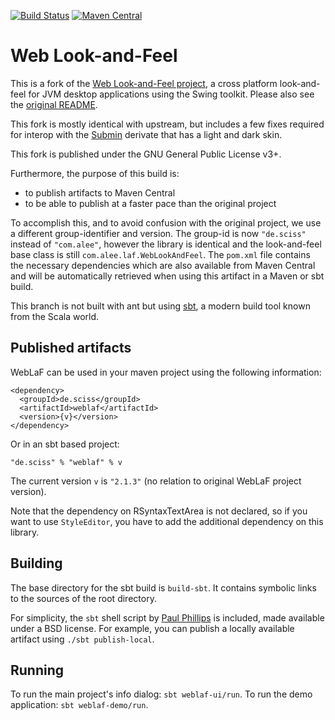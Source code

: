 [![Build Status](https://travis-ci.org/Sciss/weblaf.svg?branch=sbtfied)](https://travis-ci.org/Sciss/weblaf)
[![Maven Central](https://maven-badges.herokuapp.com/maven-central/de.sciss/weblaf/badge.svg)](https://maven-badges.herokuapp.com/maven-central/de.sciss/weblaf)

# Web Look-and-Feel

This is a fork of the [Web Look-and-Feel project](https://github.com/mgarin/weblaf), a cross platform look-and-feel
for JVM desktop applications using the Swing toolkit. Please also see the [original README](README-ORIG.md).

This fork is mostly identical with upstream, but includes a few fixes required for interop with 
the [Submin](https://github.com/Sciss/Submin) derivate that has a light and dark skin.

This fork is published under the GNU General Public License v3+.

Furthermore, the purpose of this build is:

- to publish artifacts to Maven Central
- to be able to publish at a faster pace than the original project

To accomplish this, and to avoid confusion with the original project, we use a different group-identifier and version.
The group-id is now `"de.sciss"` instead of `"com.alee"`, however the library is identical and the look-and-feel base 
class is still `com.alee.laf.WebLookAndFeel`. The `pom.xml` file contains the necessary dependencies which are also 
available from Maven Central and will be automatically retrieved when using this artifact in a Maven or sbt build.

This branch is not built with ant but using [sbt](http://www.scala-sbt.org/), a modern build tool known from the Scala world.

## Published artifacts

WebLaF can be used in your maven project using the following information:

    <dependency>
      <groupId>de.sciss</groupId>
      <artifactId>weblaf</artifactId>
      <version>{v}</version>
    </dependency>

Or in an sbt based project:

    "de.sciss" % "weblaf" % v

The current version `v` is `"2.1.3"` (no relation to original WebLaF project version).

Note that the dependency on RSyntaxTextArea is not declared, so if you want to use `StyleEditor`,
you have to add the additional dependency on this library.

## Building

The base directory for the sbt build is `build-sbt`. It contains symbolic links to the sources of the root directory.

For simplicity, the `sbt` shell script by [Paul Phillips](https://github.com/paulp/sbt-extras) is included, 
made available under a BSD license. For example, you can publish a locally available artifact
using `./sbt publish-local`.

## Running

To run the main project's info dialog: `sbt weblaf-ui/run`. To run the demo application: `sbt weblaf-demo/run`.
